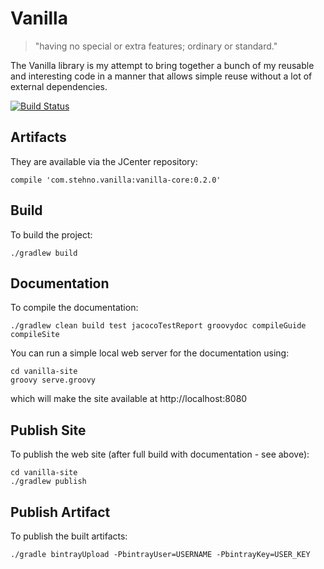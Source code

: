 # Vanilla

> "having no special or extra features; ordinary or standard."

The Vanilla library is my attempt to bring together a bunch of my reusable and interesting code in a manner that allows simple reuse without a lot of external dependencies. 

[![Build Status](https://drone.io/github.com/cjstehno/vanilla/status.png)](https://drone.io/github.com/cjstehno/vanilla/latest)

## Artifacts

They are available via the JCenter repository:

    compile 'com.stehno.vanilla:vanilla-core:0.2.0'

## Build

To build the project:

    ./gradlew build
    
## Documentation

To compile the documentation:

    ./gradlew clean build test jacocoTestReport groovydoc compileGuide compileSite
    
You can run a simple local web server for the documentation using:

    cd vanilla-site
    groovy serve.groovy

which will make the site available at http://localhost:8080

## Publish Site

To publish the web site (after full build with documentation - see above):

    cd vanilla-site
    ./gradlew publish

## Publish Artifact

To publish the built artifacts:

    ./gradle bintrayUpload -PbintrayUser=USERNAME -PbintrayKey=USER_KEY
